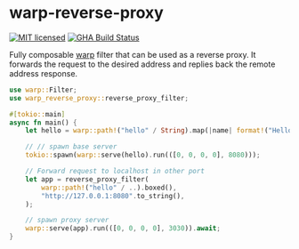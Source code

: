 # warp-reverse-proxy

[![MIT licensed](https://img.shields.io/badge/license-MIT-blue.svg)](./LICENSE)
[![GHA Build Status](https://github.com/danielsanchezq/warp-reverse-proxy/workflows/CI/badge.svg)](https://github.com/danielsanchezq/warp-reverse-proxy/actions?query=workflow%3ACI)

Fully composable [warp](https://github.com/seanmonstar/warp) filter that can be used as a reverse proxy. It forwards the request to the 
desired address and replies back the remote address response.


```rust
use warp::Filter;
use warp_reverse_proxy::reverse_proxy_filter;

#[tokio::main]
async fn main() {
    let hello = warp::path!("hello" / String).map(|name| format!("Hello, {}!", name));

    // // spawn base server
    tokio::spawn(warp::serve(hello).run(([0, 0, 0, 0], 8080)));

    // Forward request to localhost in other port
    let app = reverse_proxy_filter(
        warp::path!("hello" / ..).boxed(),
        "http://127.0.0.1:8080".to_string(),
    );

    // spawn proxy server
    warp::serve(app).run(([0, 0, 0, 0], 3030)).await;
}
```